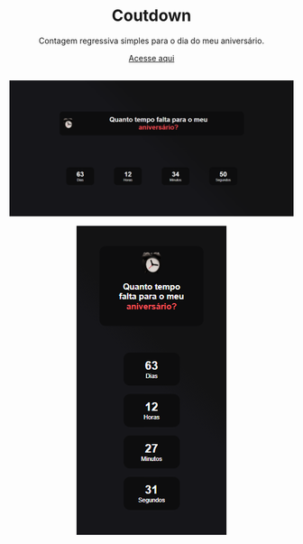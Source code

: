 <h1 align="center">Coutdown</h1>


 <p align="center">Contagem regressiva simples para o dia do meu aniversário.</p>
 <p align="center"><a href="https://marlleyck.github.io/Coutdown/" target="_blank">Acesse aqui</a></p>

<br>

<img src="screenshots/screenshot.png" alt="screenshot"/>
<p align="center"><img src="screenshots/screenshot_mobile.png" alt="screenshot-mobile"/></p>

